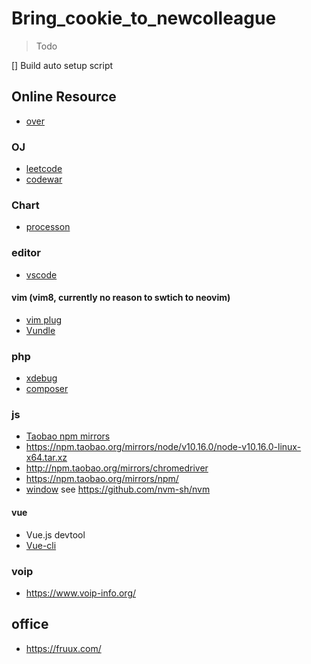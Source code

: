 # Bring_cookie_to_newcolleague
> Todo

[] Build auto setup script


## Online Resource

* [over](https://overapi.com/)

### OJ
* [leetcode](https://leetcode-cn.com/)
* [codewar](https://www.hackerrank.com/)

### Chart

* [processon](https://www.processon.com/)

### editor

* [vscode](https://code.visualstudio.com/)

#### vim (vim8, currently no reason to swtich to neovim)

* [vim plug](https://github.com/junegunn/vim-plug)
* [Vundle](http://github.com/VundleVim/Vundle.Vim)

### php

* [xdebug](https://github.com/xdebug/xdebug)
* [composer](https://pkg.phpcomposer.com/)

### js

* [Taobao npm mirrors](http://npm.taobao.org/)
* <https://npm.taobao.org/mirrors/node/v10.16.0/node-v10.16.0-linux-x64.tar.xz>
* <http://npm.taobao.org/mirrors/chromedriver>
* <https://npm.taobao.org/mirrors/npm/>
* [window](https://github.com/coreybutler/nvm-windows/releases) see https://github.com/nvm-sh/nvm

#### vue

* Vue.js devtool
* [Vue-cli](https://cli.vuejs.org/)

### voip

* <https://www.voip-info.org/>

## office

* <https://fruux.com/>
